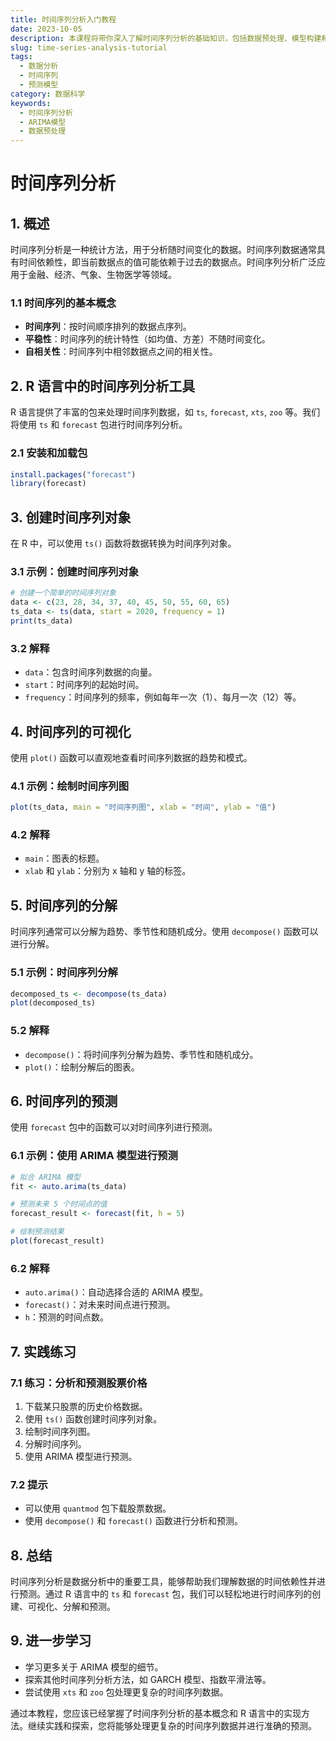 ```yaml
---
title: 时间序列分析入门教程
date: 2023-10-05
description: 本课程将带你深入了解时间序列分析的基础知识，包括数据预处理、模型构建和预测方法。
slug: time-series-analysis-tutorial
tags:
  - 数据分析
  - 时间序列
  - 预测模型
category: 数据科学
keywords:
  - 时间序列分析
  - ARIMA模型
  - 数据预处理
---
```


# 时间序列分析

## 1. 概述

时间序列分析是一种统计方法，用于分析随时间变化的数据。时间序列数据通常具有时间依赖性，即当前数据点的值可能依赖于过去的数据点。时间序列分析广泛应用于金融、经济、气象、生物医学等领域。

### 1.1 时间序列的基本概念

- **时间序列**：按时间顺序排列的数据点序列。
- **平稳性**：时间序列的统计特性（如均值、方差）不随时间变化。
- **自相关性**：时间序列中相邻数据点之间的相关性。

## 2. R 语言中的时间序列分析工具

R 语言提供了丰富的包来处理时间序列数据，如 `ts`, `forecast`, `xts`, `zoo` 等。我们将使用 `ts` 和 `forecast` 包进行时间序列分析。

### 2.1 安装和加载包

```R
install.packages("forecast")
library(forecast)
```

## 3. 创建时间序列对象

在 R 中，可以使用 `ts()` 函数将数据转换为时间序列对象。

### 3.1 示例：创建时间序列对象

```R
# 创建一个简单的时间序列对象
data <- c(23, 28, 34, 37, 40, 45, 50, 55, 60, 65)
ts_data <- ts(data, start = 2020, frequency = 1)
print(ts_data)
```

### 3.2 解释

- `data`：包含时间序列数据的向量。
- `start`：时间序列的起始时间。
- `frequency`：时间序列的频率，例如每年一次（1）、每月一次（12）等。

## 4. 时间序列的可视化

使用 `plot()` 函数可以直观地查看时间序列数据的趋势和模式。

### 4.1 示例：绘制时间序列图

```R
plot(ts_data, main = "时间序列图", xlab = "时间", ylab = "值")
```

### 4.2 解释

- `main`：图表的标题。
- `xlab` 和 `ylab`：分别为 x 轴和 y 轴的标签。

## 5. 时间序列的分解

时间序列通常可以分解为趋势、季节性和随机成分。使用 `decompose()` 函数可以进行分解。

### 5.1 示例：时间序列分解

```R
decomposed_ts <- decompose(ts_data)
plot(decomposed_ts)
```

### 5.2 解释

- `decompose()`：将时间序列分解为趋势、季节性和随机成分。
- `plot()`：绘制分解后的图表。

## 6. 时间序列的预测

使用 `forecast` 包中的函数可以对时间序列进行预测。

### 6.1 示例：使用 ARIMA 模型进行预测

```R
# 拟合 ARIMA 模型
fit <- auto.arima(ts_data)

# 预测未来 5 个时间点的值
forecast_result <- forecast(fit, h = 5)

# 绘制预测结果
plot(forecast_result)
```

### 6.2 解释

- `auto.arima()`：自动选择合适的 ARIMA 模型。
- `forecast()`：对未来时间点进行预测。
- `h`：预测的时间点数。

## 7. 实践练习

### 7.1 练习：分析和预测股票价格

1. 下载某只股票的历史价格数据。
2. 使用 `ts()` 函数创建时间序列对象。
3. 绘制时间序列图。
4. 分解时间序列。
5. 使用 ARIMA 模型进行预测。

### 7.2 提示

- 可以使用 `quantmod` 包下载股票数据。
- 使用 `decompose()` 和 `forecast()` 函数进行分析和预测。

## 8. 总结

时间序列分析是数据分析中的重要工具，能够帮助我们理解数据的时间依赖性并进行预测。通过 R 语言中的 `ts` 和 `forecast` 包，我们可以轻松地进行时间序列的创建、可视化、分解和预测。

## 9. 进一步学习

- 学习更多关于 ARIMA 模型的细节。
- 探索其他时间序列分析方法，如 GARCH 模型、指数平滑法等。
- 尝试使用 `xts` 和 `zoo` 包处理更复杂的时间序列数据。

通过本教程，您应该已经掌握了时间序列分析的基本概念和 R 语言中的实现方法。继续实践和探索，您将能够处理更复杂的时间序列数据并进行准确的预测。